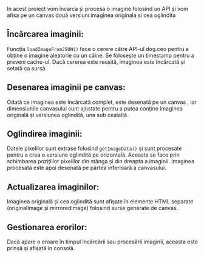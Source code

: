 In acest proiect vom încarca și procesa o imagine folosind un API și vom afisa pe un canvas două versiuni:imaginea originala si cea oglindita

##  Încărcarea imaginii:
Funcția `loadImageFromJSON()` face o cerere către API-ul dog.ceo pentru a obține o imagine aleatorie cu un câine. Se folosește un timestamp pentru a preveni cache-ul.
Dacă cererea este reușită, imaginea este încărcată și setată ca sursă 

##  Desenarea imaginii pe canvas:
Odată ce imaginea este încărcată complet, este desenată pe un canvas , iar dimensiunile canvasului sunt ajustate pentru a putea conține imaginea originală și versiunea oglindită, una sub cealaltă.

##  Oglindirea imaginii:
Datele pixelilor sunt extrase folosind `getImageData()` și sunt procesate pentru a crea o versiune oglindită pe orizontală. Aceasta se face prin schimbarea pozițiilor pixelilor din stânga și din dreapta a imaginii.
Imaginea procesată este apoi desenată pe partea inferioară a canvasului.

##  Actualizarea imaginilor:
Imaginea originală și cea oglindită sunt afișate în elemente HTML separate (originalImage și mirroredImage) folosind surse generate de canvas.

##  Gestionarea erorilor:
Dacă apare o eroare în timpul încărcării sau procesării imaginii, aceasta este prinsă și afișată în consolă.
